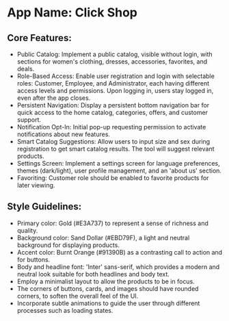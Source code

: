 # **App Name**: Click Shop

## Core Features:

- Public Catalog: Implement a public catalog, visible without login, with sections for women's clothing, dresses, accessories, favorites, and deals.
- Role-Based Access: Enable user registration and login with selectable roles: Customer, Employee, and Administrator, each having different access levels and permissions. Upon logging in, users stay logged in, even after the app closes.
- Persistent Navigation: Display a persistent bottom navigation bar for quick access to the home catalog, categories, offers, and customer support.
- Notification Opt-In: Initial pop-up requesting permission to activate notifications about new features.
- Smart Catalog Suggestions: Allow users to input size and sex during registration to get smart catalog results. The tool will suggest relevant products.
- Settings Screen: Implement a settings screen for language preferences, themes (dark/light), user profile management, and an 'about us' section.
- Favoriting: Customer role should be enabled to favorite products for later viewing.

## Style Guidelines:

- Primary color: Gold (#E3A737) to represent a sense of richness and quality.
- Background color: Sand Dollar (#EBD79F), a light and neutral background for displaying products.
- Accent color: Burnt Orange (#91390B) as a contrasting call to action and for buttons.
- Body and headline font: 'Inter' sans-serif, which provides a modern and neutral look suitable for both headlines and body text.
- Employ a minimalist layout to allow the products to be in focus.
- The corners of buttons, cards, and images should have rounded corners, to soften the overall feel of the UI.
- Incorporate subtle animations to guide the user through different processes such as loading states.